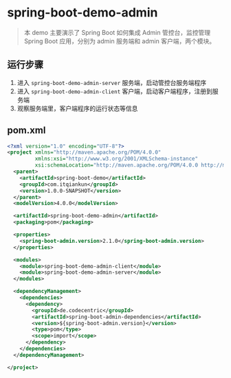 # spring-boot-demo-admin

> 本 demo 主要演示了 Spring Boot 如何集成 Admin 管控台，监控管理 Spring Boot 应用，分别为 admin 服务端和 admin 客户端，两个模块。

## 运行步骤

1. 进入 `spring-boot-demo-admin-server` 服务端，启动管控台服务端程序
2. 进入 `spring-boot-demo-admin-client` 客户端，启动客户端程序，注册到服务端
3. 观察服务端里，客户端程序的运行状态等信息

## pom.xml

```xml
<?xml version="1.0" encoding="UTF-8"?>
<project xmlns="http://maven.apache.org/POM/4.0.0"
         xmlns:xsi="http://www.w3.org/2001/XMLSchema-instance"
         xsi:schemaLocation="http://maven.apache.org/POM/4.0.0 http://maven.apache.org/xsd/maven-4.0.0.xsd">
  <parent>
    <artifactId>spring-boot-demo</artifactId>
    <groupId>com.itqiankun</groupId>
    <version>1.0.0-SNAPSHOT</version>
  </parent>
  <modelVersion>4.0.0</modelVersion>

  <artifactId>spring-boot-demo-admin</artifactId>
  <packaging>pom</packaging>

  <properties>
    <spring-boot-admin.version>2.1.0</spring-boot-admin.version>
  </properties>

  <modules>
    <module>spring-boot-demo-admin-client</module>
    <module>spring-boot-demo-admin-server</module>
  </modules>

  <dependencyManagement>
    <dependencies>
      <dependency>
        <groupId>de.codecentric</groupId>
        <artifactId>spring-boot-admin-dependencies</artifactId>
        <version>${spring-boot-admin.version}</version>
        <type>pom</type>
        <scope>import</scope>
      </dependency>
    </dependencies>
  </dependencyManagement>

</project>
```

